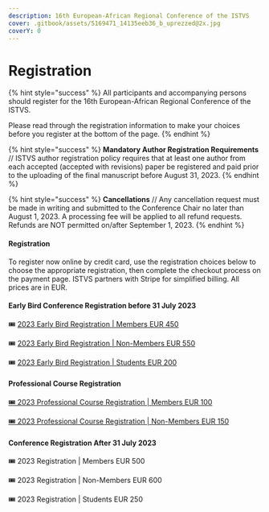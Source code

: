 ```yaml
---
description: 16th European-African Regional Conference of the ISTVS
cover: .gitbook/assets/5169471_14135eeb36_b_uprezzed@2x.jpg
coverY: 0
---
```


# Registration

{% hint style="success" %}
All participants and accompanying persons should register for the 16th European-African Regional Conference of the ISTVS.&#x20;

Please read through the registration information to make your choices before you register at the bottom of the page.
{% endhint %}

{% hint style="success" %}
**Mandatory Author Registration Requirements** // ISTVS author registration policy requires that at least one author from each accepted (accepted with revisions) paper be registered and paid prior to the uploading of the final manuscript before August 31, 2023.
{% endhint %}

{% hint style="success" %}
**Cancellations** // Any cancellation request must be made in writing and submitted to the Conference Chair no later than August 1, 2023. A processing fee will be applied to all refund requests. Refunds are NOT permitted on/after September 1, 2023.
{% endhint %}

#### Registration <a href="#registration-rates" id="registration-rates"></a>

To register now online by credit card, use the registration choices below to choose the appropriate registration, then complete the checkout process on the payment page. ISTVS partners with Stripe for simplified billing. All prices are in EUR.

#### **Early Bird Conference Registration before 31 July 2023**

​🎟 [2023 Early Bird Registration | Members EUR 450](https://buy.stripe.com/bIY3crbK344UegU7sz)

​🎟 [2023 Early Bird Registration | Non-Members EUR 550](https://buy.stripe.com/eVa6oD15pbxm2yc4gm)

​🎟 [2023 Early Bird Registration | Students EUR 200](https://buy.stripe.com/eVa9AP01l44U2yc28b)

#### Professional Course Registration

​[🎟 2023 Professional Course Registration | Members EUR 100](https://buy.stripe.com/5kA8wL29t6d27SwbIQ)

[🎟 2023 Professional Course Registration | Non-Members EUR 150](https://buy.stripe.com/5kA8wL29tgRGb4IbIR)

#### **Conference Registration After 31 July 2023**

​🎟 2023 Registration | Members EUR 500

​🎟 2023 Registration | Non-Members EUR 600

​🎟 2023 Registration | Students EUR 250
